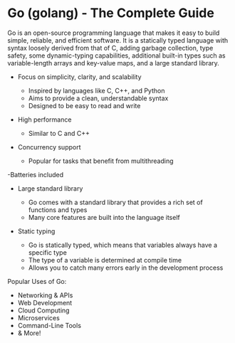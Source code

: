 # Go (golang) - The Complete Guide

Go is an open-source programming language that makes it easy to build simple, reliable, and efficient software. It is a statically typed language with syntax loosely derived from that of C, adding garbage collection, type safety, some dynamic-typing capabilities, additional built-in types such as variable-length arrays and key-value maps, and a large standard library.

- Focus on simplicity, clarity, and scalability

  - Inspired by languages like C, C++, and Python
  - Aims to provide a clean, understandable syntax
  - Designed to be easy to read and write

- High performance

  - Similar to C and C++

- Concurrency support
  - Popular for tasks that benefit from multithreading

-Batteries included

- Large standard library

  - Go comes with a standard library that provides a rich set of functions and types
  - Many core features are built into the language itself

- Static typing

  - Go is statically typed, which means that variables always have a specific type
  - The type of a variable is determined at compile time
  - Allows you to catch many errors early in the development process

Popular Uses of Go:

- Networking & APIs
- Web Development
- Cloud Computing
- Microservices
- Command-Line Tools
- & More!
